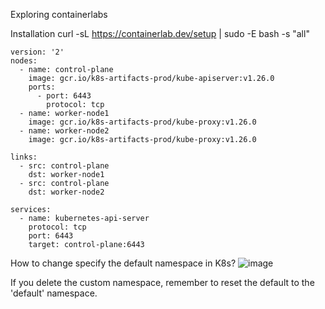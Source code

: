 Exploring containerlabs

Installation
curl -sL https://containerlab.dev/setup | sudo -E bash -s "all"

```
version: '2'
nodes:
  - name: control-plane
    image: gcr.io/k8s-artifacts-prod/kube-apiserver:v1.26.0
    ports:
      - port: 6443
        protocol: tcp
  - name: worker-node1
    image: gcr.io/k8s-artifacts-prod/kube-proxy:v1.26.0
  - name: worker-node2
    image: gcr.io/k8s-artifacts-prod/kube-proxy:v1.26.0

links:
  - src: control-plane
    dst: worker-node1
  - src: control-plane
    dst: worker-node2

services:
  - name: kubernetes-api-server
    protocol: tcp
    port: 6443
    target: control-plane:6443
```

How to change specify the default namespace in K8s?
![image](https://github.com/user-attachments/assets/3262c9cc-e017-4223-b5ee-36c91f9418a8)

If you delete the custom namespace, remember to reset the default to the 'default' namespace.



